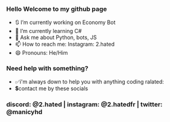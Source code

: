 ### Hello Welcome to my github page

- 🔃 I’m currently working on Economy Bot
- 🌱 I’m currently learning C#
- 💬 Ask me about Python, bots, JS
- 📫 How to reach me: Instagram: 2.hated
- 😄 Pronouns: He/Him
  
### Need help with something?

- ✅i'm always down to help you with anything coding ralated:
- 💲contact me by these socials

### discord: @2.hated | instagram: @2.hatedfr | twitter: @manicyhd


